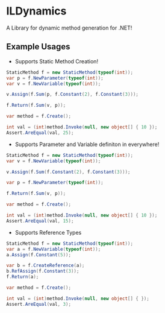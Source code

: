 # ILDynamics
A Library for dynamic method generation for .NET!

## Example Usages
- Supports Static Method Creation!
```csharp
StaticMethod f = new StaticMethod(typeof(int));
var p = f.NewParameter(typeof(int));
var v = f.NewVariable(typeof(int));

v.Assign(f.Sum(p, f.Constant(2), f.Constant(3)));

f.Return(f.Sum(v, p));

var method = f.Create();

int val = (int)method.Invoke(null, new object[] { 10 }); 
Assert.AreEqual(val, 25);
```

- Supports Parameter and Variable definiton in everywhere!
```csharp
StaticMethod f = new StaticMethod(typeof(int));
var v = f.NewVariable(typeof(int));

v.Assign(f.Sum(f.Constant(2), f.Constant(3)));

var p = f.NewParameter(typeof(int));

f.Return(f.Sum(v, p));

var method = f.Create();

int val = (int)method.Invoke(null, new object[] { 10 });
Assert.AreEqual(val, 15);
```

- Supports Reference Types
```csharp
StaticMethod f = new StaticMethod(typeof(int));
var a = f.NewVariable(typeof(int));
a.Assign(f.Constant(5));

var b = f.CreateReference(a);
b.RefAssign(f.Constant(3));
f.Return(a);

var method = f.Create();

int val = (int)method.Invoke(null, new object[] { });
Assert.AreEqual(val, 3);
```
